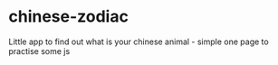 # chinese-zodiac
Little app to find out what is your chinese animal - simple one page to practise some js
